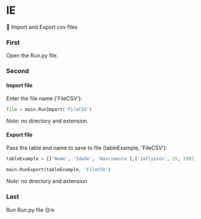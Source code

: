 # IE

:file_folder: Import and Export csv files

### First

Open the Run.py file.

### Second

#### Import file

Enter the file name ('FileCSV'):

```python
file = main.RunImport('FileCSV')
```

*Note*: no directory and extension.

#### Export file

Pass the table and name to save to file (tableExample, 'FileCSV'):

```python
tableExample = [['Nome', 'Idade', 'Nascimento'],['Jallysson', 25, 1992]]

main.RunExport(tableExample, 'FileCSV')
```

*Note*: no directory and extension

### Last

Run Run.py file :relieved::coffee:
